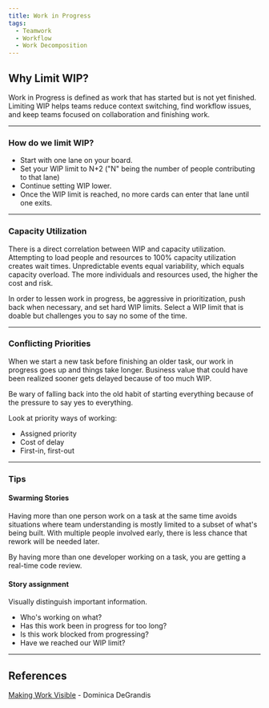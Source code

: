 ```yaml
---
title: Work in Progress
tags:
  - Teamwork
  - Workflow
  - Work Decomposition
---
```


## Why Limit WIP?

Work in Progress is defined as work that has started but is not yet finished. Limiting WIP helps teams reduce context switching, find workflow issues, and keep teams focused on collaboration and finishing work.

---

### How do we limit WIP?

- Start with one lane on your board.
- Set your WIP limit to N+2 ("N" being the number of people contributing to that lane)
- Continue setting WIP lower.
- Once the WIP limit is reached, no more cards can enter that lane until one exits.

---

### Capacity Utilization

There is a direct correlation between WIP and capacity utilization.
Attempting to load people and resources to 100% capacity utilization creates
wait times. Unpredictable events equal variability, which equals capacity overload.
The more individuals and resources used, the higher the cost and risk.

In order to lessen work in progress, be aggressive in prioritization, push
back when necessary, and set hard WIP limits. Select a WIP limit that is
doable but challenges you to say no some of the time.

---

### Conflicting Priorities

When we start a new task before finishing an older task, our work in
progress goes up and things take longer. Business value that could have been
realized sooner gets delayed because of too much WIP.

Be wary of falling back into the old habit of starting everything because of
the pressure to say yes to everything.

Look at priority ways of working:

- Assigned priority
- Cost of delay
- First-in, first-out

---

### Tips

#### Swarming Stories

Having more than one person work on a task at the same time avoids situations
where team understanding is mostly limited to a subset of what's being built.
With multiple people involved early, there is less chance that rework will
be needed later.

By having more than one developer working on a task, you are getting a
real-time code review.

#### Story assignment

Visually distinguish important information.

- Who's working on what?
- Has this work been in progress for too long?
- Is this work blocked from progressing?
- Have we reached our WIP limit?

---

## References

[Making Work Visible](https://itrevolution.com/book/making-work-visible/) - Dominica DeGrandis
